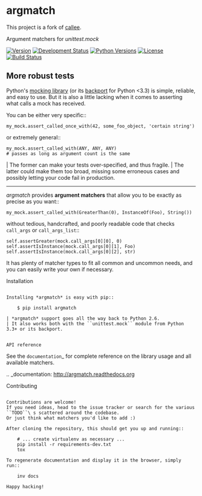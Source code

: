 # argmatch

This project is a fork of [callee](https://github.com/Xion/callee).

Argument matchers for _unittest.mock_

[![Version](https://img.shields.io/pypi/v/argmatch.svg?style=flat)](https://pypi.python.org/pypi/argmatch)
[![Development Status](https://img.shields.io/pypi/status/argmatch.svg?style=flat)](https://pypi.python.org/pypi/argmatch/)
[![Python Versions](https://img.shields.io/pypi/pyversions/argmatch.svg?style=flat)](https://pypi.python.org/pypi/argmatch)
[![License](https://img.shields.io/pypi/l/argmatch.svg?style=flat)](https://github.com/Xion/argmatch/blob/master/LICENSE)
[![Build Status](https://github.com/mdgilene/argmatch/actions/workflows/python-package.yml/badge.svg?branch=master)](https://github.com/mdgilene/argmatch/actions/workflows/python-package.yml)

## More robust tests

Python's [mocking library](https://docs.python.org/3/library/unittest.mock.html) (or its [backport](https://pypi.python.org/pypi/mock) for Python <3.3) is simple, reliable, and easy to use.
But it is also a little lacking when it comes to asserting what calls a mock has received.

You can be either very specific::

    my_mock.assert_called_once_with(42, some_foo_object, 'certain string')

or extremely general::

    my_mock.assert_called_with(ANY, ANY, ANY)
    # passes as long as argument count is the same

| The former can make your tests over-specified, and thus fragile.
| The latter could make them too broad, missing some erroneous cases and possibly letting your code fail in production.

---

_argmatch_ provides **argument matchers** that allow you to be exactly as precise as you want::

    my_mock.assert_called_with(GreaterThan(0), InstanceOf(Foo), String())

without tedious, handcrafted, and poorly readable code that checks `call_args` or `call_args_list`::

    self.assertGreater(mock.call_args[0][0], 0)
    self.assertIsInstance(mock.call_args[0][1], Foo)
    self.assertIsInstance(mock.call_args[0][2], str)

It has plenty of matcher types to fit all common and uncommon needs, and you can easily write your own if necessary.

Installation

```

Installing *argmatch* is easy with pip::

    $ pip install argmatch

| *argmatch* support goes all the way back to Python 2.6.
| It also works both with the ``unittest.mock`` module from Python 3.3+ or its backport.


API reference
```

See the `documentation`\_ for complete reference on the library usage and all available matchers.

.. \_documentation: http://argmatch.readthedocs.org

Contributing

```

Contributions are welcome!
If you need ideas, head to the issue tracker or search for the various ``TODO``\ s scattered around the codebase.
Or just think what matchers you'd like to add :)

After cloning the repository, this should get you up and running::

    # ... create virtualenv as necessary ...
    pip install -r requirements-dev.txt
    tox

To regenerate documentation and display it in the browser, simply run::

    inv docs

Happy hacking!
```
